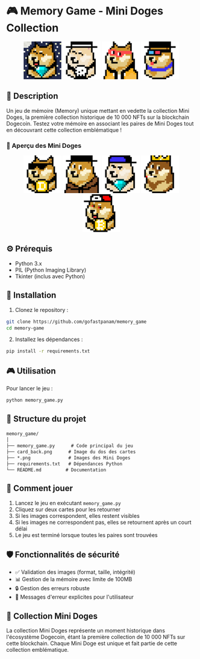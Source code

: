# 🎮 Memory Game - Mini Doges Collection

<div align="center">
  <img src="card_back.png" alt="Card Back" width="100">
  <img src="14579.png" alt="Mini Doge 1" width="100">
  <img src="14601.png" alt="Mini Doge 2" width="100">
  <img src="14652.png" alt="Mini Doge 3" width="100">
</div>

## 📖 Description

Un jeu de mémoire (Memory) unique mettant en vedette la collection Mini Doges, la première collection historique de 10 000 NFTs sur la blockchain Dogecoin. Testez votre mémoire en associant les paires de Mini Doges tout en découvrant cette collection emblématique !

### 🎯 Aperçu des Mini Doges

<div align="center">
  <img src="14653.png" alt="Mini Doge 4" width="100">
  <img src="14654.png" alt="Mini Doge 5" width="100">
  <img src="14668.png" alt="Mini Doge 6" width="100">
  <img src="14694.png" alt="Mini Doge 7" width="100">
  <img src="14718.png" alt="Mini Doge 8" width="100">
</div>

## ⚙️ Prérequis

- Python 3.x
- PIL (Python Imaging Library)
- Tkinter (inclus avec Python)

## 🚀 Installation

1. Clonez le repository :
```bash
git clone https://github.com/gofastpanam/memory_game
cd memory-game
```

2. Installez les dépendances :
```bash
pip install -r requirements.txt
```

## 🎮 Utilisation

Pour lancer le jeu :
```bash
python memory_game.py
```

## 📁 Structure du projet

```
memory_game/
│
├── memory_game.py      # Code principal du jeu
├── card_back.png      # Image du dos des cartes
├── *.png              # Images des Mini Doges
├── requirements.txt   # Dépendances Python
└── README.md         # Documentation
```

## 🎲 Comment jouer

1. Lancez le jeu en exécutant `memory_game.py`
2. Cliquez sur deux cartes pour les retourner
3. Si les images correspondent, elles restent visibles
4. Si les images ne correspondent pas, elles se retournent après un court délai
5. Le jeu est terminé lorsque toutes les paires sont trouvées

## 🛡️ Fonctionnalités de sécurité

- ✅ Validation des images (format, taille, intégrité)
- 📊 Gestion de la mémoire avec limite de 100MB
- 🔒 Gestion des erreurs robuste
- 💬 Messages d'erreur explicites pour l'utilisateur

## 🎨 Collection Mini Doges

La collection Mini Doges représente un moment historique dans l'écosystème Dogecoin, étant la première collection de 10 000 NFTs sur cette blockchain. Chaque Mini Doge est unique et fait partie de cette collection emblématique.